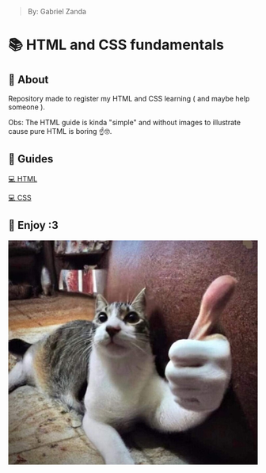 > By: Gabriel Zanda

# 📚 HTML and CSS fundamentals

## 📌 About

Repository made to register my HTML and CSS learning ( and maybe help someone ).

Obs: The HTML guide is kinda "simple" and without images to illustrate cause pure HTML is boring ☝️​🤓​.

## 📌 Guides

[💻​ HTML](/>%20HTML%20GUIDE/html.md)

[💻​ CSS](/>%20CSS%20GUIDE/css.md)

## 📌 Enjoy :3

![untitled](/Images/CatLike.jpg)
